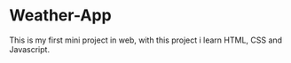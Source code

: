 # Weather-App
This is my first mini project in web, with this project i learn HTML, CSS and Javascript.
